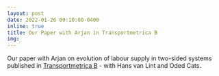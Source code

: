 ```yaml
---
layout: post
date: 2022-01-26 09:10:00-0400
inline: true
title: Our Paper with Arjan in Transportmetrica B
img:
---
```

Our paper with Arjan on evolution of labour supply in two-sided systems published in [Transportmetrica B](https://www.tandfonline.com/doi/full/10.1080/21680566.2021.2024917) - with Hans van Lint and Oded Cats. 
